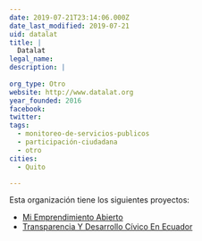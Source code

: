 ```yaml
---
date: 2019-07-21T23:14:06.000Z
date_last_modified: 2019-07-21
uid: datalat
title: |
  Datalat
legal_name: 
description: |
  
org_type: Otro
website: http://www.datalat.org
year_founded: 2016
facebook: 
twitter: 
tags:
  - monitoreo-de-servicios-publicos
  - participación-ciudadana
  - otro
cities: 
  - Quito

---
```


Esta organización tiene los siguientes proyectos:

- [Mi Emprendimiento Abierto](/proyectos/mi-emprendimiento-abierto)
- [Transparencia Y Desarrollo Cívico En Ecuador](/proyectos/transparencia-y-desarrollo-civico-en-ecuador)

